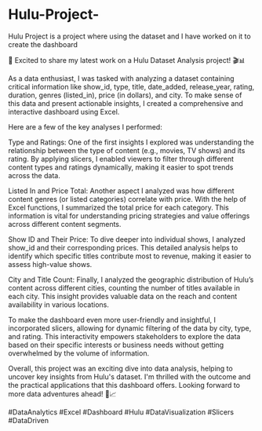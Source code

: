 # Hulu-Project-
Hulu Project is a project where using the dataset and I have worked on it to create the dashboard 

🚀 Excited to share my latest work on a Hulu Dataset Analysis project! 🎬📊

As a data enthusiast, I was tasked with analyzing a dataset containing critical information like show_id, type, title, date_added, release_year, rating, duration, genres (listed_in), price (in dollars), and city. To make sense of this data and present actionable insights, I created a comprehensive and interactive dashboard using Excel.

Here are a few of the key analyses I performed:

Type and Ratings: One of the first insights I explored was understanding the relationship between the type of content (e.g., movies, TV shows) and its rating. By applying slicers, I enabled viewers to filter through different content types and ratings dynamically, making it easier to spot trends across the data.

Listed In and Price Total: Another aspect I analyzed was how different content genres (or listed categories) correlate with price. With the help of Excel functions, I summarized the total price for each category. This information is vital for understanding pricing strategies and value offerings across different content segments.

Show ID and Their Price: To dive deeper into individual shows, I analyzed show_id and their corresponding prices. This detailed analysis helps to identify which specific titles contribute most to revenue, making it easier to assess high-value shows.

City and Title Count: Finally, I analyzed the geographic distribution of Hulu’s content across different cities, counting the number of titles available in each city. This insight provides valuable data on the reach and content availability in various locations.

To make the dashboard even more user-friendly and insightful, I incorporated slicers, allowing for dynamic filtering of the data by city, type, and rating. This interactivity empowers stakeholders to explore the data based on their specific interests or business needs without getting overwhelmed by the volume of information.

Overall, this project was an exciting dive into data analysis, helping to uncover key insights from Hulu's dataset. I'm thrilled with the outcome and the practical applications that this dashboard offers. Looking forward to more data adventures ahead! 🚀📈

#DataAnalytics #Excel #Dashboard #Hulu #DataVisualization #Slicers #DataDriven
